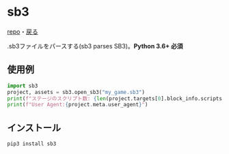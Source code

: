 # sb3
[repo](https://github.com/apple502j/sb3)・[戻る](./index.html)

.sb3ファイルをパースする(sb3 parses SB3)。**Python 3.6+ 必須**

## 使用例
```py
import sb3
project, assets = sb3.open_sb3("my_game.sb3")
print(f"ステージのスクリプト数: {len(project.targets[0].block_info.scripts())}スクリプト")
print(f"User Agent:{project.meta.user_agent}")
```

## インストール
`pip3 install sb3`
